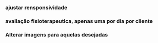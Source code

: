 ### ajustar rensponsividade
### avaliação fisioterapeutica, apenas uma por dia por cliente
### Alterar imagens para aquelas desejadas
